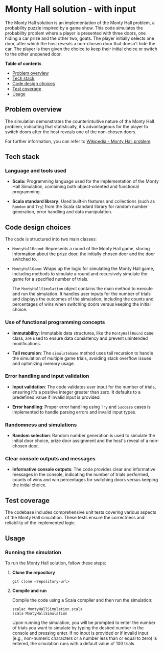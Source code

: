 # Monty Hall solution - with input

The Monty Hall solution is an implementation of the Monty Hall problem, a probability puzzle inspired by a game show. This code simulates the probability problem where a player is presented with three doors, one hiding a car prize and the other two, goats. The player initially selects one door, after which the host reveals a non-chosen door that doesn't hide the car. The player is then given the choice to keep their initial choice or switch to the other unopened door.

**Table of contents**

- [Problem overview](#problem-overview)
- [Tech stack](#tech-stack)
- [Code design choices](#code-design-choices)
- [Test coverage](#test-coverage)
- [Usage](#usage)

## Problem overview

The simulation demonstrates the counterintuitive nature of the Monty Hall problem, indicating that statistically, it's advantageous for the player to switch doors after the host reveals one of the non-chosen doors.

For further information, you can refer to [Wikipedia - Monty Hall problem](https://en.wikipedia.org/wiki/Monty_Hall_problem).

## Tech stack

### Language and tools used

- **Scala:** Programming language used for the implementation of the Monty Hall Simulation, combining both object-oriented and functional programming.

- **Scala standard library:** Used built-in features and collections (such as `Random` and `Try`) from the Scala standard library for random number generation, error handling and data manipulation.

## Code design choices

The code is structured into two main classes:

- `MontyHallRound`: Represents a round of the Monty Hall game, storing information about the prize door, the initially chosen door and the door switched to.

- `MontyHallGame`: Wraps up the logic for simulating the Monty Hall game, including methods to simulate a round and recursively simulate the game for a specified number of trials.

  The `MontyHallSimulation` object contains the main method to execute and run the simulation. It handles user inputs for the number of trials and displays the outcomes of the simulation, including the counts and percentages of wins when switching doors versus keeping the initial choice.

### Use of functional programming concepts

- **Immutability**: Immutable data structures, like the `MontyHallRound` case class, are used to ensure data consistency and prevent unintended modifications.

- **Tail recursion**: The `simulateGame` method uses tail recursion to handle the simulation of multiple game trials, avoiding stack overflow issues and optimizing memory usage.

### Error handling and input validation

- **Input validation**: The code validates user input for the number of trials, ensuring it's a positive integer greater than zero. It defaults to a predefined value if invalid input is provided.

- **Error handling**: Proper error handling using `Try` and `Success` cases is implemented to handle parsing errors and invalid input types.

### Randomness and simulations

- **Random selection**: Random number generation is used to simulate the initial door choice, prize door assignment and the host's reveal of a non-chosen door.

### Clear console outputs and messages

- **Informative console outputs**: The code provides clear and informative messages in the console, indicating the number of trials performed, counts of wins and win percentages for switching doors versus keeping the initial choice.

## Test coverage

The codebase includes comprehensive unit tests covering various aspects of the Monty Hall simulation. These tests ensure the correctness and reliability of the implemented logic.

## Usage

### Running the simulation

To run the Monty Hall solution, follow these steps:

1. **Clone the repository**

   ```
   git clone <repository-url>
   ```

2. **Compile and run**

   Compile the code using a Scala compiler and then run the simulation:

   ```
   scalac MontyHallSimulation.scala
   scala MontyHallSimulation
   ```

   Upon running the simulation, you will be prompted to enter the number of trials you want to simulate by typing the desired number in the console and pressing enter. If no input is provided or if invalid input (e.g., non-numeric characters or a number less than or equal to zero) is entered, the simulation runs with a default value of 100 trials.
